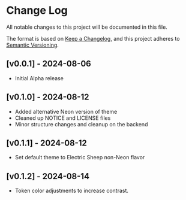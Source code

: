 # Change Log

All notable changes to this project will be documented in this file.

The format is based on [Keep a Changelog](https://keepachangelog.com/en/1.1.0/),
and this project adheres to [Semantic Versioning](https://semver.org/spec/v2.0.0.html).

## [v0.0.1] - 2024-08-06

- Initial Alpha release

## [v0.1.0] - 2024-08-12
- Added alternative Neon version of theme
- Cleaned up NOTICE and LICENSE files
- Minor structure changes and cleanup on the backend

## [v0.1.1] - 2024-08-12
- Set default theme to Electric Sheep non-Neon flavor

## [v0.1.2] - 2024-08-14
- Token color adjustments to increase contrast.